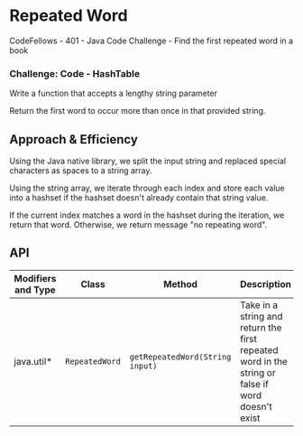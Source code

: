 # Repeated Word
CodeFellows - 401 - Java
Code Challenge - Find the first repeated word in a book

### Challenge: Code - HashTable
Write a function that accepts a lengthy string parameter

Return the first word to occur more than once in that provided string.

## Approach & Efficiency
Using the Java native library, we split the input string and replaced special characters as spaces to a string array.

Using the string array, we iterate through each index and store each value into a hashset if the hashset doesn't already contain that string value.

If the current index matches a word in the hashset during the iteration, we return that word. Otherwise, we return message "no repeating word".




## API
Modifiers and Type      | Class       | Method    | Description | Big O |
|---                    | ---         | ---     |         --- | --- |
|  java.util*      |`RepeatedWord `  | `getRepeatedWord(String input)`   | Take in a string and return the first repeated word in the string or false if word doesn't exist | Space: O(n) Time: O(n)|

